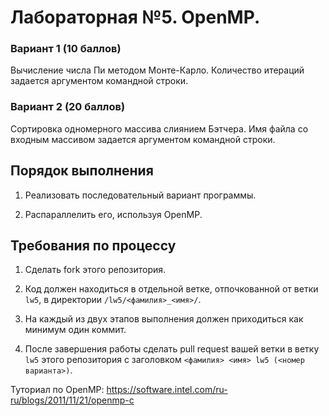 # Лабораторная №5. OpenMP.

### Вариант 1 (10 баллов)
Вычисление числа Пи методом Монте-Карло. Количество итераций задается аргументом командной строки.

### Вариант 2 (20 баллов)
Сортировка одномерного массива слиянием Бэтчера. Имя файла со входным массивом задается аргументом командной строки.

## Порядок выполнения

1. Реализовать последовательный вариант программы.

2. Распараллелить его, используя OpenMP.

## Требования по процессу

1. Сделать fork этого репозитория.

2. Код должен находиться в отдельной ветке, отпочкованной от ветки `lw5`, в директории `/lw5/<фамилия>_<имя>/`.

3. На каждый из двух этапов выполнения должен приходиться как минимум один коммит.

4. После завершения работы сделать pull request вашей ветки в ветку `lw5` этого репозитория с заголовком `<фамилия> <имя> lw5 (<номер варианта>)`.


Туториал по OpenMP: https://software.intel.com/ru-ru/blogs/2011/11/21/openmp-c
